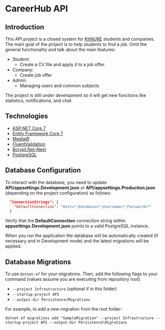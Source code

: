 # CareerHub API

## Introduction

This API project is a closed system for [KhNURE](https://nure.ua/) students and companies. The main goal of the project is to help students to find a job.
Omit the general functionality and talk about the main features:
* Student:
  * Create a CV file and apply it to a job offer.
* Company: 
  * Create job offer
* Admin:
  * Managing users and common subjects

The project is still under development so it will get new functions like statistics, notifications, and chat.

## Technologies

* [ASP.NET Core 7](https://docs.microsoft.com/en-us/aspnet/core/introduction-to-aspnet-core)
* [Entity Framework Core 7](https://docs.microsoft.com/en-us/ef/core/)
* [MediatR](https://github.com/jbogard/MediatR)
* [FluentValidation](https://fluentvalidation.net/)
* [Bcrypt.Net-Next](https://github.com/BcryptNet/bcrypt.net)
* [PostgreSQL](https://www.postgresql.org/)

## Database Configuration

To interact with the database, you need to update **API/appsettings.Development.json** or **API/appsettings.Production.json** (depending on the project configuration) as follows:

```json
  "ConnectionStrings": {
    "DefaultConnection": "Host=*;Database=*;Username=*;Password=*"
  }
```

Verify that the **DefaultConnection** connection string within **appsettings.Development.json** points to a valid PostgreSQL instance. 

When you run the application the database will be automatically created (if necessary and in Development mode) and the latest migrations will be applied.

## Database Migrations

To use `dotnet-ef` for your migrations.
Then, add the following flags to your command (values assume you are executing from repository root)

* `--project Infrastructure` (optional if in this folder)
* `--startup-project API`
* `--output-dir Persistence/Migrations`

For example, to add a new migration from the root folder:

 `dotnet ef migrations add "SampleMigration" --project Infrastructure --startup-project API --output-dir Persistence\Migrations`
